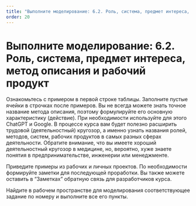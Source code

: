```yaml
---
title: "Выполните моделирование: 6.2. Роль, система, предмет интереса, метод описания и рабочий продукт"
order: 20
---
```


# Выполните моделирование: 6.2. Роль, система, предмет интереса, метод описания и рабочий продукт



Ознакомьтесь с примером в первой строке таблицы. Заполните пустые ячейки в строчках после примеров. Вы не всегда можете знать точное название метода описания, поэтому формулируйте его основную характеристику (действие). При необходимости используйте для этого ChatGPT и Google. В процессе курса вам будет полезно расширить трудовой (деятельностный) кругозор, а именно узнать названия ролей, методов, систем, рабочих продуктов в самых разных сферах деятельности. Обратите внимание, что вы имеете хороший деятельностный кругозор в медицине, но, вероятно, хуже знаете понятия в предпринимательстве, инженерии или менеджменте.

Приведите примеры из рабочих и личных проектов. По необходимости формируйте заметки для последующей проработки. Вы также можете оставить в “Заметках” обратную связь для разработчиков курса.

Найдите в рабочем пространстве для моделирования соответствующее задание по номеру и выполните все его пункты.

